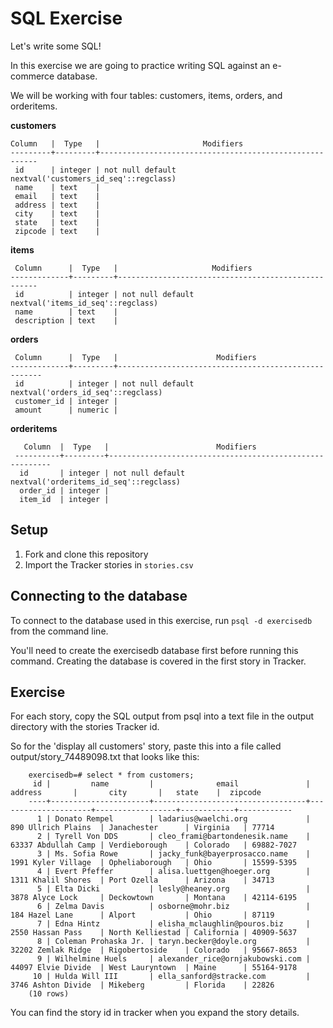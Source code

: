 # SQL Exercise

Let's write some SQL!

In this exercise we are going to practice writing SQL against an e-commerce database.

We will be working with four tables: customers, items, orders, and orderitems.

**customers**

    Column   |  Type   |                       Modifiers
    ---------+---------+--------------------------------------------------------
     id      | integer | not null default nextval('customers_id_seq'::regclass)
     name    | text    |
     email   | text    |
     address | text    |
     city    | text    |
     state   | text    |
     zipcode | text    |

**items**

     Column      |  Type   |                     Modifiers
    -------------+---------+----------------------------------------------------
     id          | integer | not null default nextval('items_id_seq'::regclass)
     name        | text    |
     description | text    |

**orders**

     Column      |  Type   |                      Modifiers
    -------------+---------+-----------------------------------------------------
     id          | integer | not null default nextval('orders_id_seq'::regclass)
     customer_id | integer |
     amount      | numeric |

 **orderitems**

       Column  |  Type   |                        Modifiers
     ----------+---------+---------------------------------------------------------
      id       | integer | not null default nextval('orderitems_id_seq'::regclass)
      order_id | integer |
      item_id  | integer |

## Setup

1. Fork and clone this repository
1. Import the Tracker stories in `stories.csv`

## Connecting to the database

To connect to the database used in this exercise, run `psql -d exercisedb` from the command line.

You'll need to create the exercisedb database first before running this command. Creating the database
is covered in the first story in Tracker.

## Exercise

For each story, copy the SQL output from psql into a text file in the output directory with the stories Tracker id.

So for the 'display all customers' story, paste this into a file called output/story_74489098.txt that looks like this:

        exercisedb=# select * from customers;
         id |         name         |              email               |       address       |       city       |   state    |  zipcode
        ----+----------------------+----------------------------------+---------------------+------------------+------------+------------
          1 | Donato Rempel        | ladarius@waelchi.org             | 890 Ullrich Plains  | Janachester      | Virginia   | 77714
          2 | Tyrell Von DDS       | cleo_frami@bartondenesik.name    | 63337 Abdullah Camp | Verdieborough    | Colorado   | 69882-7027
          3 | Ms. Sofia Rowe       | jacky_funk@bayerprosacco.name    | 1991 Kyler Village  | Opheliaborough   | Ohio       | 15599-5395
          4 | Evert Pfeffer        | alisa.luettgen@hoeger.org        | 1311 Khalil Shores  | Port Ozella      | Arizona    | 34713
          5 | Elta Dicki           | lesly@heaney.org                 | 3878 Alyce Lock     | Deckowtown       | Montana    | 42114-6195
          6 | Zelma Davis          | osborne@mohr.biz                 | 184 Hazel Lane      | Alport           | Ohio       | 87119
          7 | Edna Hintz           | elisha_mclaughlin@pouros.biz     | 2550 Hassan Pass    | North Kelliestad | California | 40909-5637
          8 | Coleman Prohaska Jr. | taryn.becker@doyle.org           | 32202 Zemlak Ridge  | Rigobertoside    | Colorado   | 95667-8653
          9 | Wilhelmine Huels     | alexander_rice@ornjakubowski.com | 44097 Elvie Divide  | West Lauryntown  | Maine      | 55164-9178
         10 | Hulda Will III       | ella_sanford@stracke.com         | 3746 Ashton Divide  | Mikeberg         | Florida    | 22826
        (10 rows)

You can find the story id in tracker when you expand the story details.
